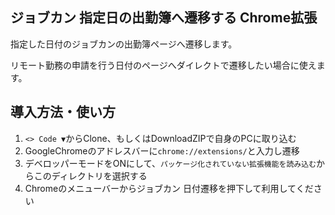 ## ジョブカン 指定日の出勤簿へ遷移する Chrome拡張

指定した日付のジョブカンの出勤簿ページへ遷移します。

リモート勤務の申請を行う日付のページへダイレクトで遷移したい場合に使えます。

## 導入方法・使い方

1. `<> Code ▼`からClone、もしくはDownloadZIPで自身のPCに取り込む
2. GoogleChromeのアドレスバーに`chrome://extensions/`と入力し遷移
3. デベロッパーモードをONにして、`パッケージ化されていない拡張機能を読み込む`からこのディレクトリを選択する
4. Chromeのメニューバーからジョブカン 日付遷移を押下して利用してください
